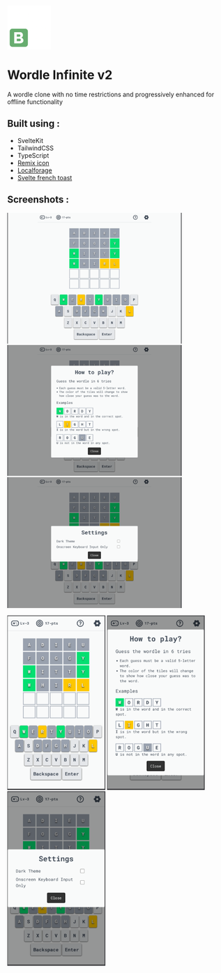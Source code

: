 <img 
    src="./static/favicon.png"
    alt=""
    height="100"
/>

<h1>Wordle Infinite v2</h1>

<p>A wordle clone with no time restrictions and progressively enhanced for offline functionality</p>

<h2>Built using :</h2>

<ul>
    <li>SvelteKit</li>
    <li>TailwindCSS</li>
    <li>TypeScript</li>
    <li>
        <a href="https://remixicon.com/">Remix icon</a>
    </li>
    <li>
        <a href="https://localforage.github.io/localForage/">Localforage</a>
    </li>
    <li>
        <a href="https://svelte-french-toast.com/">Svelte french toast</a>
    </li>
</ul>

<h2>Screenshots :</h2>

<img
    src="./static/screenshots/desktop-1.png"
    alt=""
    height="300"
/>
<img
    src="./static/screenshots/desktop-2.png"
    alt=""
    height="300"
/>
<img
    src="./static/screenshots/desktop-3.png"
    alt=""
    height="300"
/>

<img
    src="./static/screenshots/mobile-1.png"
    alt=""
    height="400"
/>
<img
    src="./static/screenshots/mobile-2.png"
    alt=""
    height="400"
/>
<img
    src="./static/screenshots/mobile-3.png"
    alt=""
    height="400"
/>
